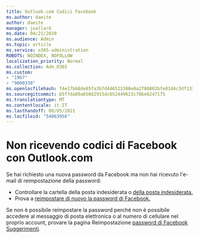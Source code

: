 ```yaml
---
title: Outlook.com Codici Facebook
ms.author: daeite
author: daeite
manager: joallard
ms.date: 04/21/2020
ms.audience: Admin
ms.topic: article
ms.service: o365-administration
ROBOTS: NOINDEX, NOFOLLOW
localization_priority: Normal
ms.collection: Adm_O365
ms.custom:
- "1967"
- "9000338"
ms.openlocfilehash: f4e17b68de85fa3b7d446523380e0a2780802bfe01d4c3df133f4b7231a0d16c
ms.sourcegitcommit: b5f7da89a650d2915dc652449623c78be6247175
ms.translationtype: MT
ms.contentlocale: it-IT
ms.lasthandoff: 08/05/2021
ms.locfileid: "54063956"
---
```

# <a name="not-receiving-facebook-codes-using-outlookcom"></a>Non ricevendo codici di Facebook con Outlook.com

Se hai richiesto una nuova password da Facebook ma non hai ricevuto l'e-mail di reimpostazione della password:

- Controllare la cartella della posta indesiderata o [della posta indesiderata.](https://outlook.live.com/mail/junkemail)
- Prova a [reimpostare di nuovo la password di Facebook.](https://aka.ms/facebook-password-reset)

Se non è possibile reimpostare la password perché non è possibile accedere al messaggio di posta elettronica o al numero di cellulare nel proprio account, provare la pagina Reimpostazione [password di Facebook Suggerimenti](https://aka.ms/facebook-password-help).